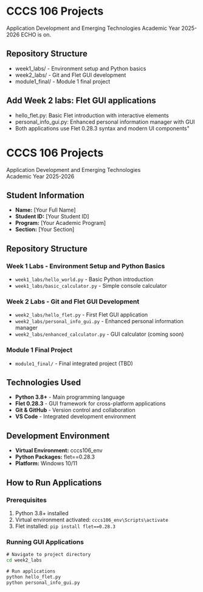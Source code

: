 # CCCS 106 Projects 
Application Development and Emerging Technologies 
Academic Year 2025-2026 
ECHO is on.
## Repository Structure 
- week1_labs/ - Environment setup and Python basics 
- week2_labs/ - Git and Flet GUI development 
- module1_final/ - Module 1 final project 

## Add Week 2 labs: Flet GUI applications

- hello_flet.py: Basic Flet introduction with interactive elements
- personal_info_gui.py: Enhanced personal information manager with GUI
- Both applications use Flet 0.28.3 syntax and modern UI components"

# CCCS 106 Projects
Application Development and Emerging Technologies  
Academic Year 2025-2026

## Student Information
- **Name:** [Your Full Name]
- **Student ID:** [Your Student ID]
- **Program:** [Your Academic Program]
- **Section:** [Your Section]

## Repository Structure

### Week 1 Labs - Environment Setup and Python Basics
- `week1_labs/hello_world.py` - Basic Python introduction
- `week1_labs/basic_calculator.py` - Simple console calculator
### Week 2 Labs - Git and Flet GUI Development
- `week2_labs/hello_flet.py` - First Flet GUI application
- `week2_labs/personal_info_gui.py` - Enhanced personal information manager
- `week2_labs/enhanced_calculator.py` - GUI calculator (coming soon)
### Module 1 Final Project
- `module1_final/` - Final integrated project (TBD)
## Technologies Used
- **Python 3.8+** - Main programming language
- **Flet 0.28.3** - GUI framework for cross-platform applications
- **Git & GitHub** - Version control and collaboration
- **VS Code** - Integrated development environment
## Development Environment
- **Virtual Environment:** cccs106_env
- **Python Packages:** flet==0.28.3
- **Platform:** Windows 10/11

## How to Run Applications

### Prerequisites
1. Python 3.8+ installed
2. Virtual environment activated: `cccs106_env\Scripts\activate`
3. Flet installed: `pip install flet==0.28.3`
### Running GUI Applications
```cmd
# Navigate to project directory
cd week2_labs

# Run applications
python hello_flet.py
python personal_info_gui.py

